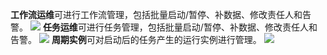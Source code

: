 **工作流运维**可进行工作流管理，包括批量启动/暂停、补数据、修改责任人和告警。
![](https://qcloudimg.tencent-cloud.cn/raw/0c2f1f15b7b51f14b0620427cbac9e19.png)
**任务运维**可进行任务管理，包括批量启动/暂停、补数据、修改责任人和告警。
![](https://qcloudimg.tencent-cloud.cn/raw/d10d1a9d8279d3efca4f39d30cc6ae16.png)
**周期实例**可对启动后的任务产生的运行实例进行管理。
![](https://qcloudimg.tencent-cloud.cn/raw/57ee43e393169290cf757000a9287533.png)
